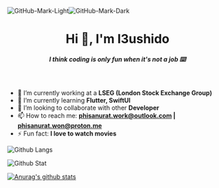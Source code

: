 ![GitHub-Mark-Light](https://user-images.githubusercontent.com/3369400/139447912-e0f43f33-6d9f-45f8-be46-2df5bbc91289.png#gh-dark-mode-only)![GitHub-Mark-Dark](https://user-images.githubusercontent.com/3369400/139448065-39a229ba-4b06-434b-bc67-616e2ed80c8f.png#gh-light-mode-only)

<h1 align="center">Hi 👋, I'm I3ushido</h1>
<h5 align="center">I think coding is only fun when it's not a job ⌨️</h3>
<br/>



- 🔭 I’m currently working at a **LSEG (London Stock Exchange Group)**
- 🌱 I’m currently learning **Flutter, SwiftUI**
- 👯 I’m looking to collaborate with other **Developer**
- 📫 How to reach me: **phisanurat.work@outlook.com | phisanurat.won@proton.me**
- ⚡ Fun fact: **I love to watch movies**

<!-- Dark Theme -->
<!-- ![Github Langs](https://github-readme-stats.vercel.app/api/top-langs/?username=I3ushido&layout=compact&hide&theme=dracula) -->


<!-- ![Github Stat](https://github-profile-summary-cards.vercel.app/api/cards/profile-details?username=I3ushido&theme=dracula) -->


<!-- [![Anurag's github stats](https://github-readme-stats.vercel.app/api?username=I3ushido&count_private=true&show_icons=true&theme=dracula)](https://github.com/anuraghazra/github-readme-stats) -->

<!-- Light Theme -->
![Github Langs](https://github-readme-stats.vercel.app/api/top-langs/?username=I3ushido&layout=compact&hide&theme=default)

![Github Stat](https://github-profile-summary-cards.vercel.app/api/cards/profile-details?username=I3ushido&theme=default)

[![Anurag's github stats](https://github-readme-stats.vercel.app/api?username=I3ushido&count_private=true&show_icons=true&theme=default)](https://github.com/anuraghazra/github-readme-stats)


